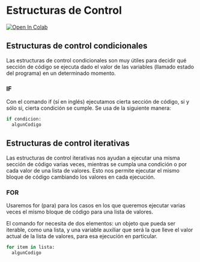 # Estructuras de Control

[![Open In Colab](https://colab.research.google.com/assets/colab-badge.svg)](https://drive.google.com/file/d/1r2eZMzhAyC6TQvStuiJu0cXDJ4EceXny/view?usp=sharing)

## Estructuras de control condicionales

Las estructuras de control condicionales son muy útiles para decidir qué sección de código se ejecuta dado el valor de las variables (llamado estado del programa) en un determinado momento.

### IF

Con el comando if (sí en inglés) ejecutamos cierta sección de código, si y sólo si, cierta condición se cumple. Se usa de la siguiente manera:

```python
if condicion:
  algunCodigo
```

## Estructuras de control iterativas
Las estructuras de control iterativas nos ayudan a ejecutar una misma sección de código varias veces, mientras se cumpla una condición o por cada valor de una lista de valores. Esto nos permite ejecutar el mismo bloque de código cambiando los valores en cada ejecución.

### FOR

Usaremos for (para) para los casos en los que queremos ejecutar varias veces el mismo bloque de código para una lista de valores.

El comando for necesita de dos elementos: un objeto que pueda ser iterable, como una lista, y una variable auxiliar que será la que lleve el valor actual de la lista de valores, para esa ejecución en particular.

```python
for item in lista:
  algunCodigo
```

